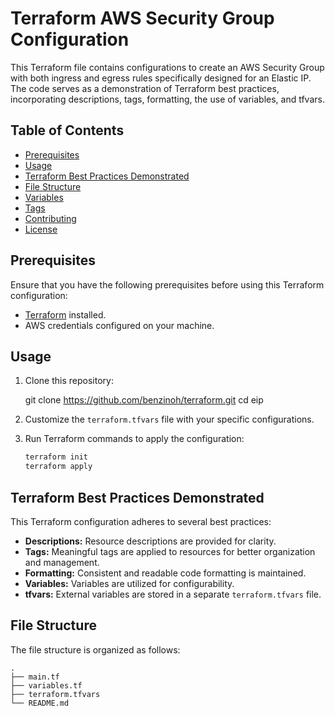 # Terraform AWS Security Group Configuration

This Terraform file contains configurations to create an AWS Security Group with both ingress and egress rules specifically designed for an Elastic IP. 
The code serves as a demonstration of Terraform best practices, incorporating descriptions, tags, formatting, the use of variables, and tfvars.

## Table of Contents

- [Prerequisites](#prerequisites)
- [Usage](#usage)
- [Terraform Best Practices Demonstrated](#terraform-best-practices-demonstrated)
- [File Structure](#file-structure)
- [Variables](#variables)
- [Tags](#tags)
- [Contributing](#contributing)
- [License](#license)

## Prerequisites

Ensure that you have the following prerequisites before using this Terraform configuration:

- [Terraform](https://www.terraform.io/) installed.
- AWS credentials configured on your machine.

## Usage

1. Clone this repository:

    git clone https://github.com/benzinoh/terraform.git
    cd eip

2. Customize the `terraform.tfvars` file with your specific configurations.

3. Run Terraform commands to apply the configuration:

    ```bash
    terraform init
    terraform apply
    ```

## Terraform Best Practices Demonstrated

This Terraform configuration adheres to several best practices:

- **Descriptions:** Resource descriptions are provided for clarity.
- **Tags:** Meaningful tags are applied to resources for better organization and management.
- **Formatting:** Consistent and readable code formatting is maintained.
- **Variables:** Variables are utilized for configurability.
- **tfvars:** External variables are stored in a separate `terraform.tfvars` file.

## File Structure

The file structure is organized as follows:

```plaintext
.
├── main.tf
├── variables.tf
├── terraform.tfvars
└── README.md
